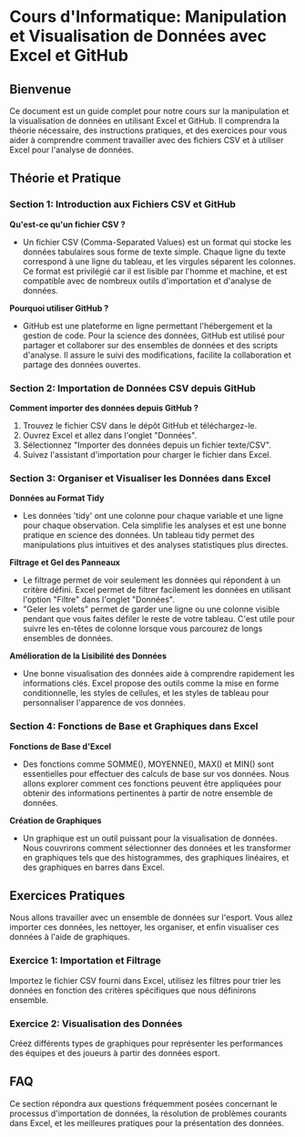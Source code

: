 # Cours d'Informatique: Manipulation et Visualisation de Données avec Excel et GitHub

## Bienvenue
Ce document est un guide complet pour notre cours sur la manipulation et la visualisation de données en utilisant Excel et GitHub. Il comprendra la théorie nécessaire, des instructions pratiques, et des exercices pour vous aider à comprendre comment travailler avec des fichiers CSV et à utiliser Excel pour l'analyse de données.

## Théorie et Pratique

### Section 1: Introduction aux Fichiers CSV et GitHub

**Qu'est-ce qu'un fichier CSV ?**
- Un fichier CSV (Comma-Separated Values) est un format qui stocke les données tabulaires sous forme de texte simple. Chaque ligne du texte correspond à une ligne du tableau, et les virgules séparent les colonnes. Ce format est privilégié car il est lisible par l'homme et machine, et est compatible avec de nombreux outils d'importation et d'analyse de données.

**Pourquoi utiliser GitHub ?**
- GitHub est une plateforme en ligne permettant l'hébergement et la gestion de code. Pour la science des données, GitHub est utilisé pour partager et collaborer sur des ensembles de données et des scripts d'analyse. Il assure le suivi des modifications, facilite la collaboration et partage des données ouvertes.

### Section 2: Importation de Données CSV depuis GitHub

**Comment importer des données depuis GitHub ?**
1. Trouvez le fichier CSV dans le dépôt GitHub et téléchargez-le.
2. Ouvrez Excel et allez dans l'onglet "Données".
3. Sélectionnez "Importer des données depuis un fichier texte/CSV".
4. Suivez l'assistant d'importation pour charger le fichier dans Excel.

### Section 3: Organiser et Visualiser les Données dans Excel

**Données au Format Tidy**
- Les données 'tidy' ont une colonne pour chaque variable et une ligne pour chaque observation. Cela simplifie les analyses et est une bonne pratique en science des données. Un tableau tidy permet des manipulations plus intuitives et des analyses statistiques plus directes.

**Filtrage et Gel des Panneaux**
- Le filtrage permet de voir seulement les données qui répondent à un critère défini. Excel permet de filtrer facilement les données en utilisant l'option "Filtre" dans l'onglet "Données".
- "Geler les volets" permet de garder une ligne ou une colonne visible pendant que vous faites défiler le reste de votre tableau. C'est utile pour suivre les en-têtes de colonne lorsque vous parcourez de longs ensembles de données.

**Amélioration de la Lisibilité des Données**
- Une bonne visualisation des données aide à comprendre rapidement les informations clés. Excel propose des outils comme la mise en forme conditionnelle, les styles de cellules, et les styles de tableau pour personnaliser l'apparence de vos données.

### Section 4: Fonctions de Base et Graphiques dans Excel

**Fonctions de Base d'Excel**
- Des fonctions comme SOMME(), MOYENNE(), MAX() et MIN() sont essentielles pour effectuer des calculs de base sur vos données. Nous allons explorer comment ces fonctions peuvent être appliquées pour obtenir des informations pertinentes à partir de notre ensemble de données.

**Création de Graphiques**
- Un graphique est un outil puissant pour la visualisation de données. Nous couvrirons comment sélectionner des données et les transformer en graphiques tels que des histogrammes, des graphiques linéaires, et des graphiques en barres dans Excel.

## Exercices Pratiques

Nous allons travailler avec un ensemble de données sur l'esport. Vous allez importer ces données, les nettoyer, les organiser, et enfin visualiser ces données à l'aide de graphiques.

### Exercice 1: Importation et Filtrage
Importez le fichier CSV fourni dans Excel, utilisez les filtres pour trier les données en fonction des critères spécifiques que nous définirons ensemble.

### Exercice 2: Visualisation des Données
Créez différents types de graphiques pour représenter les performances des équipes et des joueurs à partir des données esport.

## FAQ

Ce section répondra aux questions fréquemment posées concernant le processus d'importation de données, la résolution de problèmes courants dans Excel, et les meilleures pratiques pour la présentation des données.
